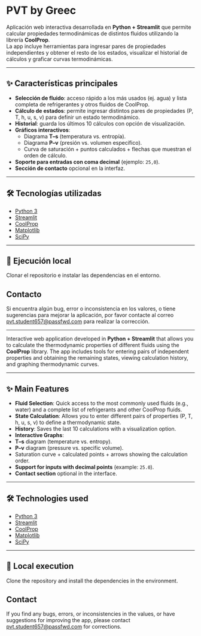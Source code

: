 # PVT by Greec

Aplicación web interactiva desarrollada en **Python + Streamlit** que permite calcular propiedades termodinámicas de distintos fluidos utilizando la librería **CoolProp**.  
La app incluye herramientas para ingresar pares de propiedades independientes y obtener el resto de los estados, visualizar el historial de cálculos y graficar curvas termodinámicas.

---

## ✨ Características principales

- **Selección de fluido**: acceso rápido a los más usados (ej. agua) y lista completa de refrigerantes y otros fluidos de CoolProp.  
- **Cálculo de estados**: permite ingresar distintos pares de propiedades (P, T, h, u, s, v) para definir un estado termodinámico.  
- **Historial**: guarda los últimos 10 cálculos con opción de visualización.  
- **Gráficos interactivos**:
  - Diagrama **T–s** (temperatura vs. entropía).
  - Diagrama **P–v** (presión vs. volumen específico).
  - Curva de saturación + puntos calculados + flechas que muestran el orden de cálculo.
- **Soporte para entradas con coma decimal** (ejemplo: `25,0`).  
- **Sección de contacto** opcional en la interfaz.  

---

## 🛠️ Tecnologías utilizadas

- [Python 3](https://www.python.org/)  
- [Streamlit](https://streamlit.io/)  
- [CoolProp](http://www.coolprop.org/)  
- [Matplotlib](https://matplotlib.org/)  
- [SciPy](https://scipy.org/)  

---

## 🚀 Ejecución local

Clonar el repositorio e instalar las dependencias en el entorno.

## Contacto 

Si encuentra algún bug, error o inconsistencia en los valores, o tiene sugerencias para mejorar la aplicación, por favor contacte al correo pvt.student657@passfwd.com para realizar la corrección.

---------------------------------------------------------------------------------------------------------------------------------------------------------------------------------------------------

Interactive web application developed in **Python + Streamlit** that allows you to calculate the thermodynamic properties of different fluids using the **CoolProp** library.
The app includes tools for entering pairs of independent properties and obtaining the remaining states, viewing calculation history, and graphing thermodynamic curves.

---

## ✨ Main Features

- **Fluid Selection**: Quick access to the most commonly used fluids (e.g., water) and a complete list of refrigerants and other CoolProp fluids.
- **State Calculation**: Allows you to enter different pairs of properties (P, T, h, u, s, v) to define a thermodynamic state.
- **History**: Saves the last 10 calculations with a visualization option.
- **Interactive Graphs**:
- **T–s** diagram (temperature vs. entropy).
- **P–v** diagram (pressure vs. specific volume).
- Saturation curve + calculated points + arrows showing the calculation order.
- **Support for inputs with decimal points** (example: `25.0`).
- **Contact section** optional in the interface.

---

## 🛠️ Technologies used

- [Python 3](https://www.python.org/)
- [Streamlit](https://streamlit.io/)
- [CoolProp](http://www.coolprop.org/)
- [Matplotlib](https://matplotlib.org/)
- [SciPy](https://scipy.org/)

---

## 🚀 Local execution

Clone the repository and install the dependencies in the environment.

## Contact

If you find any bugs, errors, or inconsistencies in the values, or have suggestions for improving the app, please contact pvt.student657@passfwd.com for corrections.
